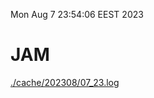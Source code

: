 Mon Aug  7 23:54:06 EEST 2023
# JAM
<a href='./cache/202308/07_23.log'>./cache/202308/07_23.log</a>
